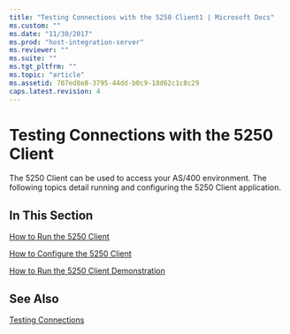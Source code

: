 ```yaml
---
title: "Testing Connections with the 5250 Client1 | Microsoft Docs"
ms.custom: ""
ms.date: "11/30/2017"
ms.prod: "host-integration-server"
ms.reviewer: ""
ms.suite: ""
ms.tgt_pltfrm: ""
ms.topic: "article"
ms.assetid: 707ed8e8-3795-44dd-b0c9-18d62c1c8c29
caps.latest.revision: 4
---
```

# Testing Connections with the 5250 Client
The 5250 Client can be used to access your AS/400 environment. The following topics detail running and configuring the 5250 Client application.  
  
## In This Section  
 [How to Run the 5250 Client](../HIS2010/how-to-run-the-5250-client1.md)  
  
 [How to Configure the 5250 Client](../HIS2010/how-to-configure-the-5250-client2.md)  
  
 [How to Run the 5250 Client Demonstration](../HIS2010/how-to-run-the-5250-client-demonstration1.md)  
  
## See Also  
 [Testing Connections](../HIS2010/testing-connections1.md)